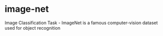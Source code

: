# image-net
Image Classification Task - ImageNet is a famous computer-vision dataset used for object recognition
